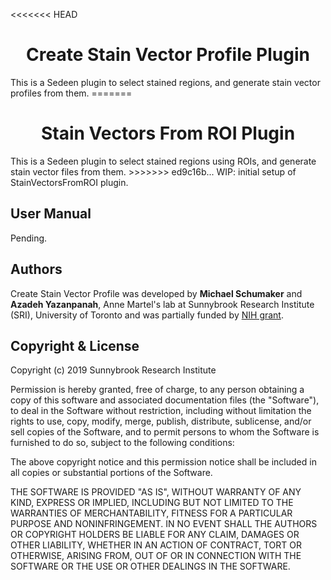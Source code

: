 <<<<<<< HEAD
<h1 align="center">Create Stain Vector Profile Plugin</h1>
This is a Sedeen plugin to select stained regions, and generate stain vector profiles from them.
=======
<h1 align="center">Stain Vectors From ROI Plugin</h1>
This is a Sedeen plugin to select stained regions using ROIs, and generate stain vector files from them.
>>>>>>> ed9c16b... WIP: initial setup of StainVectorsFromROI plugin.

## User Manual

Pending.

## Authors
Create Stain Vector Profile was developed by **Michael Schumaker** and **Azadeh Yazanpanah**, Anne Martel's lab at Sunnybrook Research Institute (SRI), University of Toronto and was partially funded by [NIH grant](https://itcr.cancer.gov/funding-opportunities/pathology-image-informatics-platform-visualization-analysis-and-management).

## Copyright & License

Copyright (c) 2019 Sunnybrook Research Institute

Permission is hereby granted, free of charge, to any person obtaining a copy
of this software and associated documentation files (the "Software"), to deal
in the Software without restriction, including without limitation the rights
to use, copy, modify, merge, publish, distribute, sublicense, and/or sell
copies of the Software, and to permit persons to whom the Software is
furnished to do so, subject to the following conditions:

The above copyright notice and this permission notice shall be included in all
copies or substantial portions of the Software.

THE SOFTWARE IS PROVIDED "AS IS", WITHOUT WARRANTY OF ANY KIND, EXPRESS OR
IMPLIED, INCLUDING BUT NOT LIMITED TO THE WARRANTIES OF MERCHANTABILITY,
FITNESS FOR A PARTICULAR PURPOSE AND NONINFRINGEMENT. IN NO EVENT SHALL THE
AUTHORS OR COPYRIGHT HOLDERS BE LIABLE FOR ANY CLAIM, DAMAGES OR OTHER
LIABILITY, WHETHER IN AN ACTION OF CONTRACT, TORT OR OTHERWISE, ARISING FROM,
OUT OF OR IN CONNECTION WITH THE SOFTWARE OR THE USE OR OTHER DEALINGS IN THE
SOFTWARE.
